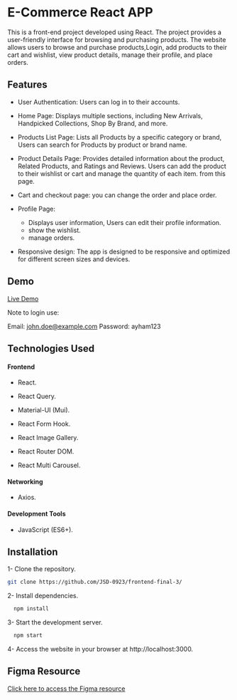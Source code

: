 # E-Commerce React APP

This is a front-end project developed using React. The project provides a user-friendly interface for browsing and purchasing products. The website allows users to browse and purchase products,Login, add products to their cart and wishlist, view product details, manage their profile, and place orders.

## Features

- User Authentication: Users can log in to their accounts.

- Home Page: Displays multiple sections, including New Arrivals, Handpicked Collections, Shop By Brand, and more.

- Products List Page: Lists all Products by a specific category or brand, Users can search for Products by product or brand name.

- Product Details Page: Provides detailed information about the product, Related Products, and Ratings and Reviews. Users can add the product to their wishlist or cart and manage the quantity of each item. from this page.

- Cart and checkout page: you can change the order and place order.

- Profile Page:
   - Displays user information, Users can edit their
     profile information.
   - show the wishlist.
   - manage orders.

- Responsive design: The app is designed to be responsive and optimized for different screen sizes and devices.
  
## Demo

[Live Demo](https://jsd-0923.github.io/frontend-final-3/)

Note to login use:

Email: john.doe@example.com Password: ayham123

## Technologies Used

#### Frontend

- React.

- React Query.

- Material-UI (Mui).

- React Form Hook.

- React Image Gallery.

- React Router DOM.

- React Multi Carousel.

#### Networking
- Axios.

#### Development Tools
- JavaScript (ES6+).

## Installation

1- Clone the repository.

```bash
git clone https://github.com/JSD-0923/frontend-final-3/
```

2- Install dependencies.

```bash
  npm install 
```
3- Start the development server.

```bash
  npm start 
```
4- Access the website in your browser at http://localhost:3000.

## Figma Resource

[Click here to access the Figma resource](https://www.figma.com/fileEDGvMVyaFqsF6fSCN321umPWA-eCommerce-Theme-(Community)-(Copy)?type=design&node-id=184%3A0&mode=design&t=FBimoLOAPYrVyTHa-1)
